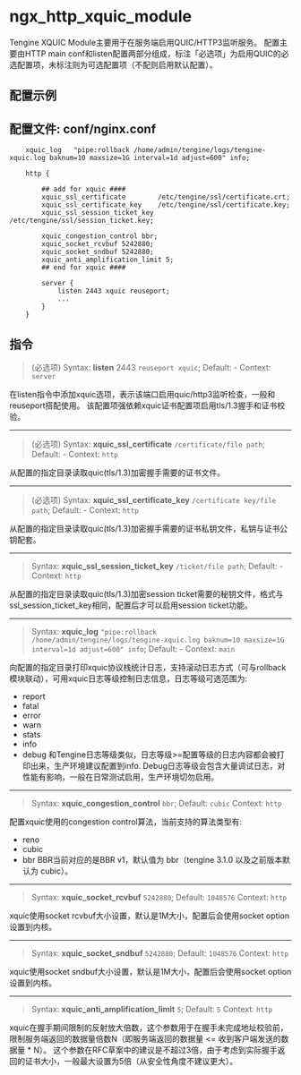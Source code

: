 # ngx_http_xquic_module

Tengine XQUIC Module主要用于在服务端启用QUIC/HTTP3监听服务。
配置主要由HTTP main conf和listen配置两部分组成，标注「必选项」为启用QUIC的必选配置项，未标注则为可选配置项（不配则启用默认配置）。

## 配置示例

配置文件: conf/nginx.conf
---

```
    xquic_log   "pipe:rollback /home/admin/tengine/logs/tengine-xquic.log baknum=10 maxsize=1G interval=1d adjust=600" info;

    http {

        ## add for xquic ####
        xquic_ssl_certificate        /etc/tengine/ssl/certificate.crt;
        xquic_ssl_certificate_key    /etc/tengine/ssl/certificate.key;
        xquic_ssl_session_ticket_key /etc/tengine/ssl/session_ticket.key;

        xquic_congestion_control bbr;
        xquic_socket_rcvbuf 5242880;
        xquic_socket_sndbuf 5242880;
        xquic_anti_amplification_limit 5;
        ## end for xquic ####

        server {
            listen 2443 xquic reuseport;
            ...
        }
    }
```

## 指令

> (必选项)
> Syntax: **listen** 2443 `reuseport xquic`;
> Default: -
> Context: `server`

在listen指令中添加xquic选项，表示该端口启用quic/http3监听检查，一般和reuseport搭配使用。
该配置项强依赖xquic证书配置项启用tls/1.3握手和证书校验。

---
> (必选项)
> Syntax: **xquic_ssl_certificate** `/certificate/file path`;
> Default: -
> Context: `http`

从配置的指定目录读取quic(tls/1.3)加密握手需要的证书文件。

---
> (必选项)
> Syntax: **xquic_ssl_certificate_key** `/certificate key/file path`;
> Default: -
> Context: `http`

从配置的指定目录读取quic(tls/1.3)加密握手需要的证书私钥文件，私钥与证书公钥配套。

---
> Syntax: **xquic_ssl_session_ticket_key** `/ticket/file path`;
> Default: -
> Context: `http`

从配置的指定目录读取quic(tls/1.3)加密session ticket需要的秘钥文件，格式与ssl_session_ticket_key相同，配置后才可以启用session ticket功能。

---
> Syntax: **xquic_log** `"pipe:rollback /home/admin/tengine/logs/tengine-xquic.log baknum=10 maxsize=1G interval=1d adjust=600" info`;
> Default: -
> Context: `main`

向配置的指定目录打印xquic协议栈统计日志，支持滚动日志方式（可与rollback模块联动），可用xquic日志等级控制日志信息，日志等级可选范围为:
* report
* fatal
* error
* warn
* stats
* info
* debug
和Tengine日志等级类似，日志等级>=配置等级的日志内容都会被打印出来，生产环境建议配置到info. 
Debug日志等级会包含大量调试日志，对性能有影响，一般在日常测试启用，生产环境切勿启用。

---
> Syntax: **xquic_congestion_control** `bbr`;
> Default: `cubic`
> Context: `http`

配置xquic使用的congestion control算法，当前支持的算法类型有:
* reno
* cubic
* bbr
BBR当前对应的是BBR v1，默认值为 bbr（tengine 3.1.0 以及之前版本默认为 cubic）。

---
> Syntax: **xquic_socket_rcvbuf** `5242880`;
> Default: `1048576`
> Context: `http`

xquic使用socket rcvbuf大小设置，默认是1M大小，配置后会使用socket option设置到内核。

---
> Syntax: **xquic_socket_sndbuf** `5242880`;
> Default: `1048576`
> Context: `http`

xquic使用socket sndbuf大小设置，默认是1M大小，配置后会使用socket option设置到内核。

---
> Syntax: **xquic_anti_amplification_limit** `5`;
> Default: `5`
> Context: `http`

xquic在握手期间限制的反射放大倍数，这个参数用于在握手未完成地址校验前，限制服务端返回的数据量倍数N（即服务端返回的数据量 <= 收到客户端发送的数据量 * N）。
这个参数在RFC草案中的建议是不超过3倍，由于考虑到实际握手返回的证书大小，一般最大设置为5倍（从安全性角度不建议更大）。
